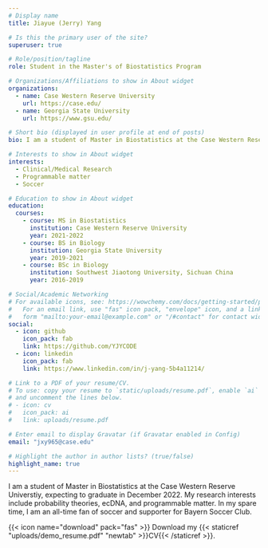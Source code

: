 ```yaml
---
# Display name
title: Jiayue (Jerry) Yang

# Is this the primary user of the site?
superuser: true

# Role/position/tagline
role: Student in the Master's of Biostatistics Program

# Organizations/Affiliations to show in About widget
organizations:
  - name: Case Western Reserve University
    url: https://case.edu/
  - name: Georgia State University
    url: https://www.gsu.edu/

# Short bio (displayed in user profile at end of posts)
bio: I am a student of Master in Biostatistics at the Case Western Reserve Universtiy, expecting to graduate in December 2022. My research interests include probability theories, ecDNA, and programmable matter. In my spare time, I am an all-time fan of soccer and supporter for Bayern Soccer Club.

# Interests to show in About widget
interests:
  - Clinical/Medical Research
  - Programmable matter
  - Soccer

# Education to show in About widget
education:
  courses:
    - course: MS in Biostatistics
      institution: Case Western Reserve University
      year: 2021-2022
    - course: BS in Biology
      institution: Georgia State University
      year: 2019-2021
    - course: BSc in Biology
      institution: Southwest Jiaotong University, Sichuan China
      year: 2016-2019

# Social/Academic Networking
# For available icons, see: https://wowchemy.com/docs/getting-started/page-builder/#icons
#   For an email link, use "fas" icon pack, "envelope" icon, and a link in the
#   form "mailto:your-email@example.com" or "/#contact" for contact widget.
social:
  - icon: github
    icon_pack: fab
    link: https://github.com/YJYCODE
  - icon: linkedin
    icon_pack: fab
    link: https://www.linkedin.com/in/j-yang-5b4a11214/

# Link to a PDF of your resume/CV.
# To use: copy your resume to `static/uploads/resume.pdf`, enable `ai` icons in `params.toml`,
# and uncomment the lines below.
# - icon: cv
#   icon_pack: ai
#   link: uploads/resume.pdf

# Enter email to display Gravatar (if Gravatar enabled in Config)
email: "jxy965@case.edu"

# Highlight the author in author lists? (true/false)
highlight_name: true
---
```


I am a student of Master in Biostatistics at the Case Western Reserve Universtiy, expecting to graduate in December 2022. My research interests include probability theories, ecDNA, and programmable matter. In my spare time, I am an all-time fan of soccer and supporter for Bayern Soccer Club.

{{< icon name="download" pack="fas" >}} Download my {{< staticref "uploads/demo_resume.pdf" "newtab" >}}CV{{< /staticref >}}.
